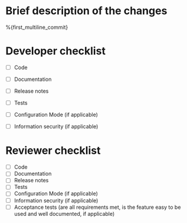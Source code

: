 # Brief description of the changes
%{first_multiline_commit}

# Developer checklist
- [ ] Code
- [ ] Documentation
- [ ] Release notes
- [ ] Tests
- [ ] Configuration Mode (if applicable)
- [ ] Information security (if applicable)


# Reviewer checklist
- [ ] Code
- [ ] Documentation
- [ ] Release notes
- [ ] Tests
- [ ] Configuration Mode (if applicable)
- [ ] Information security (if applicable)
- [ ] Acceptance tests (are all requirements met, is the feature easy to be used and well documented, if applicable)
